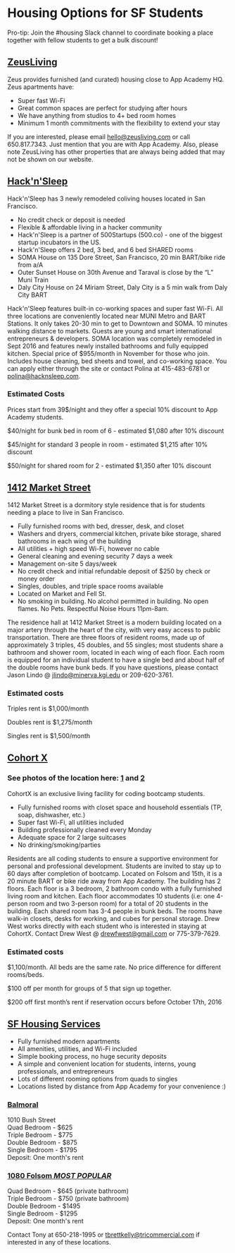 # Housing Options for SF Students

Pro-tip: Join the #housing Slack channel to coordinate booking a place together with fellow students to get a bulk discount!

## [ZeusLiving](https://zeusliving.com/)

Zeus provides furnished (and curated) housing close to App Academy HQ. Zeus apartments have:
* Super fast Wi-Fi
* Great common spaces are perfect for studying after hours
* We have anything from studios to 4+ bed room homes
* Minimum 1 month commitments with the flexibility to extend your stay

If you are interested, please email      [hello@zeusliving.com](mailto:hello@zeusliving.com) or call 650.817.7343. Just mention that you are with App Academy.  Also, please note ZeusLiving has other properties that are always being added that may not be shown on our website.

## <a href="http://hacknsleep.com/" title="Hack'n'Sleep">Hack'n'Sleep</a>
Hack'n'Sleep has 3 newly remodeled coliving houses located in San Francisco.

* No credit check or deposit is needed
* Flexible & affordable living in a hacker community
* Hack'n'Sleep is a partner of 500Startups (500.co) - one of the biggest startup incubators in the US.
* Hack'n'Sleep offers 2 bed, 3 bed, and 6 bed SHARED rooms
* SOMA House on 135 Dore Street, San Francisco, 20 min BART/bike ride from a/A
* Outer Sunset House on 30th Avenue and Taraval is close by the “L” Muni Train
* Daly City House on 24 Miriam Street, Daly City is a 5 min walk from Daly City BART

Hack'n'Sleep features built-in co-working spaces and super fast Wi-Fi. All three locations are conveniently located near MUNI Metro and BART Stations. It only takes 20-30 min to get to Downtown and SOMA. 10 minutes walking distance to markets. Guests are young and smart international entrepreneurs & developers. SOMA location was completely remodeled in Sept 2016 and features newly installed bathrooms and fully equipped kitchen. Special price of $955/month in November for those who join. Includes house cleaning, bed sheets and towel, and co-working space. You can apply either through the site or contact Polina at 415-483-6781 or polina@hacknsleep.com.

### Estimated Costs
Prices start from 39$/night and they offer a special 10% discount to App Academy students.

$40/night for bunk bed in room of 6 - estimated $1,080 after 10% discount

$45/night for standard 3 people in room - estimated $1,215 after 10% discount

$50/night for shared room for 2 - estimated $1,350 after 10% discount

## <a href="http://www.1412marketsf.com/" title="1412 Market Street">1412 Market Street</a>
1412 Market Street is a dormitory style residence that is for students needing a place to live in San Francisco.

* Fully furnished rooms with bed, dresser, desk, and closet
* Washers and dryers, commercial kitchen, private bike storage, shared bathrooms in each wing of the building
* All utilities + high speed Wi-Fi, however no cable
* General cleaning and evening security 7 days a week
* Management on-site 5 days/week
* No credit check and initial refundable deposit of $250 by check or money order
* Singles, doubles, and triple space rooms available
* Located on Market and Fell St.
* No smoking in building. No alcohol permitted in building. No open flames. No Pets. Respectful Noise Hours 11pm-8am.

The residence hall at 1412 Market Street is a modern building located on a major artery through the heart of the city, with
very easy access to public transportation. There are three floors of resident rooms, made up of approximately 3 triples, 45
doubles, and 55 singles; most students share a bathroom and shower room, located in each wing of each floor. Each room
is equipped for an individual student to have a single bed and about half of the double rooms have bunk beds. If you have questions, please contact Jason Lindo @ jlindo@minerva.kgi.edu or 209-620-3761.

### Estimated costs
Triples rent is $1,000/month

Doubles rent is $1,275/month

Singles rent is $1,500/month

## <a href="http://www.flickr.com/photos/131369095@N04/sets/72157650508036689" title="Cohort X">Cohort X</a>
### See photos of the location here: [1](http://imgur.com/a/uBqHN) and [2](http://imgur.com/a/7RjzY)
CohortX is an exclusive living facility for coding bootcamp students.

* Fully furnished rooms with closet space and household essentials (TP, soap, dishwasher, etc.)
* Super fast Wi-Fi, all utilities included
* Building professionally cleaned every Monday
* Adequate space for 2 large suitcases
* No drinking/smoking/parties

Residents are all coding students to ensure a supportive environment for personal and professional development. Students are invited to stay up to 60 days after completion of bootcamp. Located on Folsom and 15th, it is a 20 minute BART or bike ride away from App Academy. The building has 2 floors. Each floor is a 3 bedroom, 2 bathroom condo with a fully furnished living room and kitchen. Each floor accommodates 10 students (i.e: one 4-person room and two 3-person room) for a total of 20 students in the building. Each shared room has 3-4 people in bunk beds. The rooms have walk-in closets, desks for working, and cubes for personal storage. Drew West works directly with each student who is interested in staying at CohortX. Contact Drew West @ drewfwest@gmail.com or 775-379-7629.

### Estimated costs
$1,100/month. All beds are the same rate. No price difference for different rooms/beds.

$100 off per month for groups of 5 that sign up together.

$200 off first month’s rent if reservation occurs before October 17th, 2016

## <a href="http://www.sfhousingservices.com/student-housing" title="SF Housing Services">SF Housing Services</a>

* Fully furnished modern apartments
* All amenities, utilities, and Wi-Fi included
* Simple booking process, no huge security deposits
* A simple and convenient location for students, interns, young professionals, and entrepreneurs
* Lots of different rooming options from quads to singles
* Locations listed by distance from App Academy for your convenience :)

### <a href="http://www.sfhousingservices.com/balmoral" title="Balmoral">Balmoral</a>
1010 Bush Street<br>
Quad Bedroom - $625<br>
Triple Bedroom - $775<br>
Double Bedroom - $875<br>
Single Bedroom - $1795<br>
Deposit: One month's rent

### <a href="http://www.sfhousingservices.com/1080-folsom" title="1080 Folsom *MOST POPULAR*">1080 Folsom *MOST POPULAR*</a>
Quad Bedroom - $645 (private bathroom)<br>
Triple Bedroom - $750 (private bathroom)<br>
Double Bedroom - $1495 <br>
Single Bedroom - $1295<br>
Deposit: One month's rent

Contact Tony at 650-218-1995 or tbrettkelly@tricommercial.com if interested in any of these locations.
